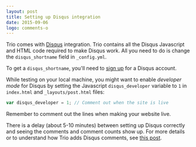 ```yaml
---
layout: post
title: Setting up Disqus integration
date: 2015-09-06
logo: comments-o
---
```


Trio comes with [Disqus](http://disqus.com) integration. Trio contains all the Disqus Javascript and HTML code required to make Disqus work. All you need to do is change the `disqus_shortname` field in `_config.yml`.

To get a `disqus_shortname`, you'll need to [sign up](https://disqus.com/profile/signup/) for a Disqus account. 

While testing on your local machine, you might want to enable _developer mode_ for Disqus by setting the Javascript `disqus_developer` variable to `1` in 
`index.html` and `_layouts/post.html` files:

```js
var disqus_developer = 1; // Comment out when the site is live
```

Remember to comment out the lines when making your website live. 

There is a delay (about 5-10 minutes) between setting up Disqus correctly and seeing the comments and comment counts show up. For more details or to understand how Trio adds Disqus comments, see [this post](http://www.perfectlyrandom.org/2014/06/29/adding-disqus-to-your-jekyll-powered-github-pages/).
